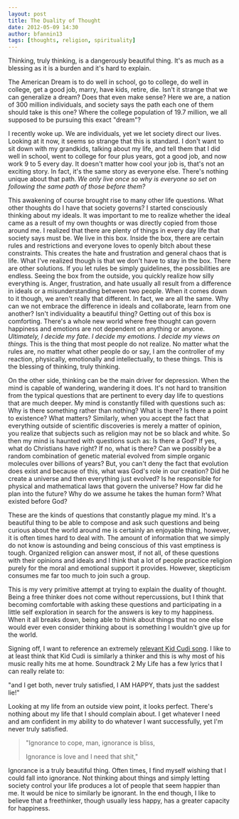 ```yaml
---
layout: post
title: The Duality of Thought
date: 2012-05-09 14:30
author: bfannin13
tags: [thoughts, religion, spirituality]
---
```

Thinking, truly thinking, is a dangerously beautiful thing. It's as much as a blessing as it is a burden and it's hard to explain.

The American Dream is to do well in school, go to college, do well in college, get a good job, marry, have kids, retire, die. Isn't it strange that we can generalize a dream? Does that even make sense? Here we are, a nation of 300 million individuals, and society says the path each one of them should take is this one? Where the college population of 19.7 million, we all supposed to be pursuing this exact "dream"?

I recently woke up. We are individuals, yet we let society direct our lives. Looking at it now, it seems so strange that this is standard. I don't want to sit down with my grandkids, talking about my life, and tell them that I did well in school, went to college for four plus years, got a good job, and now work 9 to 5 every day. It doesn't matter how cool your job is, that's not an exciting story. In fact, it's the same story as everyone else. There's nothing unique about that path.<strong> </strong><em>We only live once so why is everyone so set on following the same path of those before them? </em>

This awakening of course brought rise to many other life questions. What other thoughts do I have that society governs? I started consciously thinking about my ideals. It was important to me to realize whether the ideal came as a result of my own thoughts or was directly copied from those around me. I realized that there are plenty of things in every day life that society says must be. We live in this box. Inside the box, there are certain rules and restrictions and everyone loves to openly bitch about these constraints. This creates the hate and frustration and general chaos that is life. What I've realized though is that we don't have to stay in the box. There are other solutions. If you let rules be simply guidelines, the possibilities are endless. Seeing the box from the outside, you quickly realize how silly everything is. Anger, frustration, and hate usually all result from a difference in ideals or a misunderstanding between two people. When it comes down to it though, we aren't really that different. In fact, we are all the same. Why can we not embrace the difference in ideals and collaborate, learn from one another? Isn't individuality a beautiful thing? Getting out of this box is comforting. There's a whole new world where free thought can govern happiness and emotions are not dependent on anything or anyone. <em>Ultimately, I decide my fate. I decide my emotions. I decide my views on things. </em>This is the thing that most people do not realize. No matter what the rules are, no matter what other people do or say, I am the controller of my reaction, physically, emotionally and intellectually, to these things. This is the blessing of thinking, truly thinking.

On the other side, thinking can be the main driver for depression. When the mind is capable of wandering, wandering it does. It's not hard to transition from the typical questions that are pertinent to every day life to questions that are much deeper. My mind is constantly filled with questions such as: Why is there something rather than nothing? What is there? Is there a point to existence? What matters? Similarly, when you accept the fact that everything outside of scientific discoveries is merely a matter of opinion, you realize that subjects such as religion may not be so black and white. So then my mind is haunted with questions such as: Is there a God? If yes, what do Christians have right? If no, what is there? Can we possibly be a random combination of genetic material evolved from simple organic molecules over billions of years? But, you can't deny the fact that evolution does exist and because of this, what was God's role in our creation? Did he create a universe and then everything just evolved? Is he responsible for physical and mathematical laws that govern the universe? How far did he plan into the future? Why do we assume he takes the human form? What existed before God?

These are the kinds of questions that constantly plague my mind. It's a beautiful thing to be able to compose and ask such questions and being curious about the world around me is certainly an enjoyable thing, however, it is often times hard to deal with. The amount of information that we simply do not know is astounding and being conscious of this vast emptiness is tough. Organized religion can answer most, if not all, of these questions with their opinions and ideals and I think that a lot of people practice religion purely for the moral and emotional support it provides. However, skepticism consumes me far too much to join such a group.

This is my very primitive attempt at trying to explain the duality of thought. Being a free thinker does not come without repercussions, but I think that becoming comfortable with asking these questions and participating in a little self exploration in search for the answers is key to my happiness. When it all breaks down, being able to think about things that no one else would ever even consider thinking about is something I wouldn't give up for the world.

Signing off, I want to reference an extremely <a title="Soundtrack to my life" href="http://www.youtube.com/watch?v=ca3hhFfFH-k">relevant Kid Cudi song</a>. I like to at least think that Kid Cudi is similarly a thinker and this is why most of his music really hits me at home. Soundtrack 2 My Life has a few lyrics that I can really relate to:

>
"and I get both, never truly satisfied, I AM HAPPY, thats just the saddest lie!"

Looking at my life from an outside view point, it looks perfect. There's nothing about my life that I should complain about. I get whatever I need and am confident in my ability to do whatever I want successfully, yet I'm never truly satisfied.

<blockquote>"Ignorance to cope, man, ignorance is bliss,

Ignorance is love and I need that shit,"</blockquote>
Ignorance is a truly beautiful thing. Often times, I find myself wishing that I could fall into ignorance. Not thinking about things and simply letting society control your life produces a lot of people that seem happier than me. It would be nice to similarly be ignorant. In the end though, I like to believe that a freethinker, though usually less happy, has a greater capacity for happiness.
